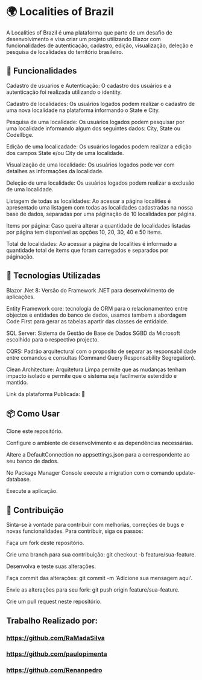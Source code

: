 # 🌍 Localities of Brazil


A Localities of Brazil é uma plataforma que parte de um desafio de desenvolvimento e visa criar um projeto utilizando Blazor com funcionalidades de autenticação, cadastro, edição, visualização, deleção e pesquisa de localidades do território brasileiro. 


## 🚀 Funcionalidades

Cadastro de usuarios e Autenticação: O cadastro dos usuários e a autenticação foi realizada utilizando o identity.

Cadastro de localidades: Os usuários logados podem realizar o cadastro de uma nova localidade na plataforma informando o State e City.

Pesquisa de uma localidade: Os usuários logados podem pesquisar por uma localidade informando algum dos seguintes dados: City, State ou CodelIbge.

Edição de uma localicadade: Os usuários logados podem realizar a edição dos campos State e/ou City de uma localidade.

Visualização de uma localidade: Os usuários logados pode ver com detalhes as informações da localidade.

Deleção de uma localidade: Os usuários logados podem realizar a exclusão de uma localidade.

Listagem de todas as localidades: Ao acessar a página localities é apresentado uma listagem com todas as localidades cadastradas na nossa base de dados, separadas por uma páginação de 10 localidades por página.

Items por página: Caso queira alterar a quantidade de localidades listadas por página tem disponível as opções 10, 20, 30, 40 e 50 items.

Total de localidades: Ao acessar a página de localities é informado a quantidade total de items que foram carregados e separados por páginação.


## 💫 Tecnologias Utilizadas

Blazor .Net 8:  Versão do Framework .NET para desenvolvimento de aplicações.

Entity Framework core: tecnologia de ORM para o relacionamenteo entre objectos e entidades do banco de dados, usamos tambem a abordagem Code First para gerar as tabelas apartir das classes de entidaide.

SQL Server: Sistema de Gestão de Base de Dados SGBD da Microsoft escolhido para o respectivo projecto.

CQRS: Padrão arquitectural com o proposito de separar as responsabilidade entre comandos e consultas (Command Query Responsability Segregation).

Clean Architecture: Arquitetura Limpa permite que as mudanças tenham impacto isolado e permite que o sistema seja facilmente estendido e mantido.

Link da plataforma Publicada: 🔗


## 📦 Como Usar

Clone este repositório.

Configure o ambiente de desenvolvimento e as dependências necessárias.

Altere a DefaultConnection no appsettings.json para a correspondente ao seu banco de dados.

No Package Manager Console execute a migration com o comando update-database.

Execute a aplicação.


## 🤝 Contribuição
Sinta-se à vontade para contribuir com melhorias, correções de bugs e novas funcionalidades. Para contribuir, siga os passos:

Faça um fork deste repositório.

Crie uma branch para sua contribuição: git checkout -b feature/sua-feature.

Desenvolva e teste suas alterações.

Faça commit das alterações: git commit -m 'Adicione sua mensagem aqui'.

Envie as alterações para seu fork: git push origin feature/sua-feature.

Crie um pull request neste repositório.

## Trabalho Realizado por: 

### https://github.com/RaMadaSilva
### https://github.com/paulopimenta
### https://github.com/Renanpedro
